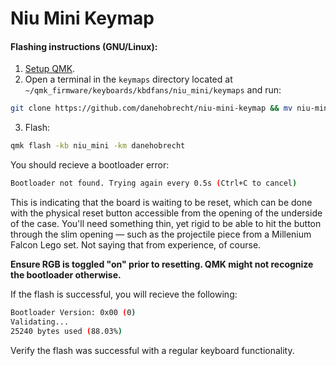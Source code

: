# Niu Mini Keymap
#### Flashing instructions (GNU/Linux):
1. [Setup QMK](https://docs.qmk.fm/#/newbs_getting_started	).
2. Open a terminal in the `keymaps` directory located at `~/qmk_firmware/keyboards/kbdfans/niu_mini/keymaps` and run:
```sh
git clone https://github.com/danehobrecht/niu-mini-keymap && mv niu-mini-keymap danehobrecht
```
3. Flash:
```sh
qmk flash -kb niu_mini -km danehobrecht
```
You should recieve a bootloader error:
```sh
Bootloader not found. Trying again every 0.5s (Ctrl+C to cancel)
```
This is indicating that the board is waiting to be reset, which can be done with the physical reset button accessible from the opening of the underside of the case. You'll need something thin, yet rigid to be able to hit the button through the slim opening — such as the projectile piece from a Millenium Falcon Lego set. Not saying that from experience, of course.

**Ensure RGB is toggled "on" prior to resetting. QMK might not recognize the bootloader otherwise.**

If the flash is successful, you will recieve the following:
```sh
Bootloader Version: 0x00 (0)
Validating...
25240 bytes used (88.03%)
```
Verify the flash was successful with a regular keyboard functionality.
